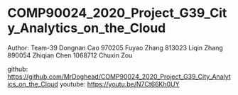 # COMP90024_2020_Project_G39_City_Analytics_on_the_Cloud


Author: Team-39
Dongnan Cao 970205
Fuyao Zhang 813023
Liqin Zhang 890054
Zhiqian Chen 1068712
Chuxin Zou

github: https://github.com/MrDoghead/COMP90024_2020_Project_G39_City_Analytics_on_the_Cloud
youtube:   https://youtu.be/N7Ct66Kh0UY

